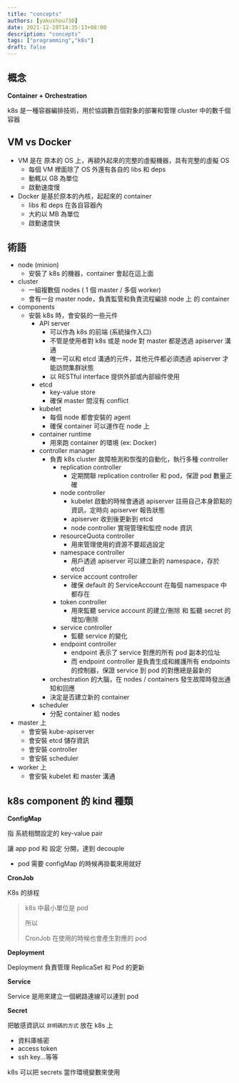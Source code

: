 ```yaml
---
title: "concepts"
authors: [yakushou730]
date: 2021-12-28T14:35:13+08:00
description: "concepts"
tags: ["programming","k8s"]
draft: false
---
```


## 概念
**Container + Orchestration**

k8s 是一種容器編排技術，用於協調數百個對象的部署和管理 cluster 中的數千個容器

## VM vs Docker
- VM 是在 原本的 OS 上，再額外起來的完整的虛擬機器，具有完整的虛擬 OS
  - 每個 VM 裡面除了 OS 外還有各自的 libs 和 deps
  - 動輒以 GB 為單位
  - 啟動速度慢
- Docker 是基於原本的內核，起起來的 container
  - libs 和 deps 在各自容器內
  - 大約以 MB 為單位
  - 啟動速度快

## 術語
- node (minion)
  - 安裝了 k8s 的機器，container 會起在這上面
- cluster
  - 一組複數個 nodes ( 1 個 master / 多個 worker)
  - 會有一台 master node，負責監管和負責流程編排 node 上 的 container
- components
  - 安裝 k8s 時，會安裝的一些元件
    - API server
      - 可以作為 k8s 的前端 (系統操作入口)
      - 不管是使用者對 k8s 或是 node 對 master 都是透過 apiserver 溝通
      - 唯一可以和 etcd 溝通的元件，其他元件都必須透過 apiserver 才能訪問集群狀態
      - 以 RESTful interface 提供外部或內部組件使用
    - etcd
      - key-value store
      - 確保 master 間沒有 conflict
    - kubelet
      - 每個 node 都會安裝的 agent
      - 確保 container 可以運作在 node 上
    - container runtime
      - 用來跑 container 的環境 (ex: Docker)
    - controller manager
      - 負責 k8s cluster 故障檢測和恢復的自動化，執行多種 controller 
        - replication controller
          - 定期關聯 replication controller 和 pod，保證 pod 數量正確
        - node controller
          - kubelet 啟動的時候會通過 apiserver 註冊自己本身節點的資訊，定時向 apiserver 報告狀態
          - apiserver 收到後更新到 etcd
          - node controller 實現管理和監控 node 資訊
        - resourceQuota controller
          - 用來管理使用的資源不要超過設定
        - namespace controller
          - 用戶透過 apiserver 可以建立新的 namespace，存於 etcd
        - service account controller
          - 確保 default 的 ServiceAccount 在每個 namespace 中都存在
        - token controller
          - 用來監聽 service account 的建立/刪除 和 監聽 secret 的增加/刪除
        - service controller
          - 監聽 service 的變化
        - endpoint controller
          - endpoint 表示了 service 對應的所有 pod 副本的位址
          - 而 endpoint controller 是負責生成和維護所有 endpoints 的控制器，保證 service 到 pod 的對應總是最新的
      - orchestration 的大腦，在 nodes / containers 發生故障時發出通知和回應
      - 決定是否建立新的 container
    - scheduler
      - 分配 container 給 nodes
- master 上
  - 會安裝 kube-apiserver
  - 會安裝 etcd 儲存資訊
  - 會安裝 controller
  - 會安裝 scheduler
- worker 上
  - 會安裝 kubelet 和 master 溝通

## k8s component 的 kind 種類
**ConfigMap**

指 系統相關設定的 key-value pair

讓 app pod 和 設定 分開，達到 decouple
- pod 需要 configMap 的時候再掛載來用就好

**CronJob**

K8s 的排程

> k8s 中最小單位是 pod
> 
> 所以
> 
> CronJob 在使用的時候也會產生對應的 pod

**Deployment**

Deployment 負責管理 ReplicaSet 和 Pod 的更新

**Service**

Service 是用來建立一個網路連線可以連到 pod

**Secret**

把敏感資訊以 `非明碼的方式` 放在 k8s 上
- 資料庫帳密
- access token
- ssh key...等等

k8s 可以把 secrets 當作環境變數來使用

